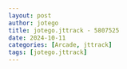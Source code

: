 ```yaml
---
layout: post
author: jotego
title: jotego.jttrack - 5807525
date: 2024-10-11
categories: [Arcade, jttrack]
tags: [jotego.jttrack]
---
```


